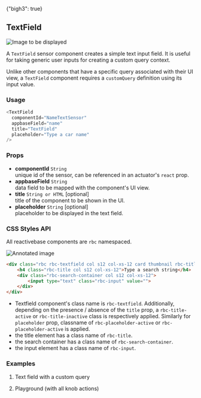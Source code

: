 {"bigh3": true}

## TextField

![Image to be displayed](https://i.imgur.com/0fnMNaz.png)

A `TextField` sensor component creates a simple text input field. It is useful for taking generic user inputs for creating a custom query context.

Unlike other components that have a specific query associated with their UI view, a `TextField` component requires a `customQuery` definition using its input value.

### Usage

```js
<TextField
  componentId="NameTextSensor"
  appbaseField="name"
  title="TextField"
  placeholder="Type a car name"
/>
```

### Props

- **componentId** `String`  
    unique id of the sensor, can be referenced in an actuator's `react` prop.
- **appbaseField** `String`  
    data field to be mapped with the component's UI view.
- **title** `String or HTML` [optional]  
    title of the component to be shown in the UI.
- **placeholder** `String` [optional]  
    placeholder to be displayed in the text field.


### CSS Styles API

All reactivebase components are `rbc` namespaced.

![Annotated image](https://i.imgur.com/EeShH2p.png)

```html
<div class="rbc rbc-textfield col s12 col-xs-12 card thumbnail rbc-title-active rbc-placeholder-inactive">
	<h4 class="rbc-title col s12 col-xs-12">Type a search string</h4>
	<div class="rbc-search-container col s12 col-xs-12">
		<input type="text" class="rbc-input" value="">
	</div>
</div>
```

* Textfield component's class name is `rbc-textfield`. Additionally, depending on the presence / absence of the `title` prop, a `rbc-title-active` or `rbc-title-inactive` class is respectively applied. Similarly for `placeholder` prop, classname of `rbc-placeholder-active` or `rbc-placeholder-active` is applied.
* the title element has a class name of `rbc-title`.
* the search container has a class name of `rbc-search-container`.
* the input element has a class name of `rbc-input`.


### Examples

1. Text field with a custom query

2. Playground (with all knob actions)

